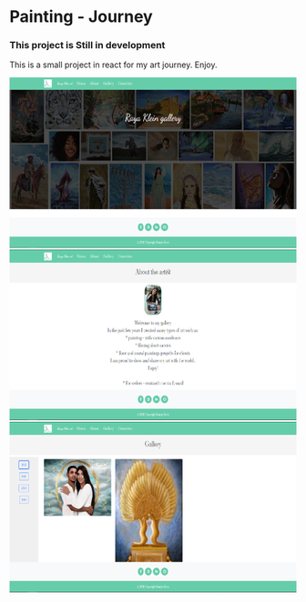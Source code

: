 # Painting - Journey

### This project is Still in development

This is a small project in react for my art journey. Enjoy. 

<img height=300 src="Captures/1.PNG"/>
<img height=300 src="Captures/2.PNG"/>
<img height=300 src="Captures/3.PNG"/>
